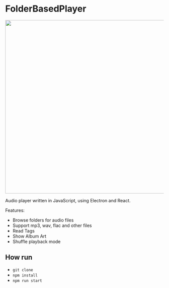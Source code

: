 # FolderBasedPlayer

<img src="https://user-images.githubusercontent.com/8940352/189081847-b64313ca-35a0-4a51-86f6-3a0ace5d8f45.png" width="550" />

Audio player written in JavaScript, using Electron and React.

Features:

- Browse folders for audio files
- Support mp3, wav, flac and other files
- Read Tags
- Show Album Art
- Shuffle playback mode

## How run
- `git clone`
- `npm install`
- `npm run start` 
